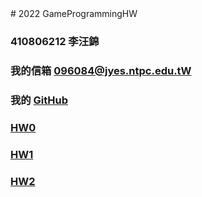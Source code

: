 <!DOCTYPE html>
<html>
<head>
	# 2022 GameProgrammingHW
</head>

<body>

### 410806212 李汪錦
### 我的信箱 [096084@jyes.ntpc.edu.tW]
### 我的 [GitHub]
### [       HW0]
### [       HW1]
### [       HW2]


[096084@jyes.ntpc.edu.tW]:<mailto:096084@jyes.ntpc.edu.tw>
[GitHub]:<https://kingta1487.github.io/GameProgramming/index.html>
[       HW0]:<HW0/HW0.html>
[       HW1]:<HW1/HW1.html>
[       HW2]:<HW2/HW2.html>
</body>

</html>